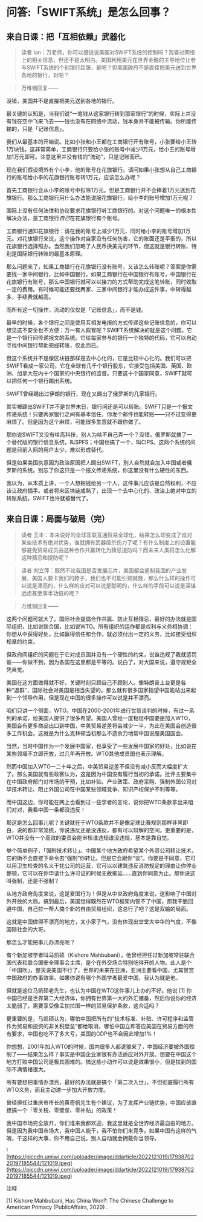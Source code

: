 # 问答:「SWIFT系统」是怎么回事？

## 来自日课：把「互相依赖」武器化

> 读者 Ian：万老师，你可以细说说美国对SWIFT系统的控制吗？我查过网络上的相关信息，但还不是太明白。美国利用美元在世界金融的主导地位让参与SWIFT系统的个别银行屈服，是吧？但美国政府不是直接把美元送到世界各地的银行，对吧？

> 万维钢回复——

没错，美国并不是直接把美元送到各地的银行。

最关键的认知是，当我们说“一笔钱从这家银行转到那家银行”的时候，实际上并没有钱在空中飞来飞去——钱也没有在网络中流动，钱本身并不能被传输。你所能传输的，只是「记账信息」。

我们从最基本的开始说。比如小张和小王都在工商银行开有账号，小张要给小王转1万块钱。这非常简单，工商银行只要给小张的账号中减少1万元，给小王的账号增加1万元即可。注意这里并没有钱的“流动”，只是记账而已。

现在我们假设境外有个小李，他的账号在花旗银行。请问如果小张想从自己工商银行的账号给小李的花旗银行账号转1万元，应该怎么办呢？

首先工商银行会从小李的账号中扣除1万元。但是工商银行并不会捧着1万元送到花旗银行。那么工商银行用什么办法能说服花旗银行，给小李的账号增加1万元呢？

国际上没有任何法律和协议要求花旗银行听工商银行的。对这个问题唯一的根本性解决办法，是工商银行*自己*在花旗银行有个账号。

工商银行通知花旗银行：请在我的账号上减少1万元，同时给小李的账号增加1万元。对花旗银行来说，这个操作对自家没有任何伤害，它的账面还是平衡的，所以花旗银行选择照办。当然我们忽略了人民币换美元的环节，但这就是银行转账、特别是国际银行转账的最基本原理。

那么问题来了，如果工商银行在花旗银行没有账号，又该怎么转账呢？答案是你需要找一家中间银行，比如中国银行。如果工商银行在中国银行有账号，中国银行在花旗银行有账号，那么中国银行就可以以接力的方式帮助完成这笔转账，同时收取一定的费用。有时候可能还要找两家、三家中间银行才能办成这件事，中转得越多，手续费就越高。

而所有这一切操作，流动的仅仅是「记账信息」，而不是钱。

最早的时候，各个银行之间是使用互相发电报的方式传递这些记账信息的，你可以想见这不安全也不方便：万一有人假冒呢？SWIFT系统解决的就是这个问题。它是一个银行间传递报文的系统。它给每家参与的银行一个独特的代码，它可以自动寻找中间银行帮助完成转账，仅此而已。

但这个系统并不是像区块链那样是去中心化的，它是比较中心化的。我们可以把SWIFT看成一家公司，它在全球有几千个银行股东，它接受包括美国、英国、欧洲、加拿大在内十个国家的中央银行的监督。只要这十个国家同意，SWIFT就可以把任何一个银行踢出系统。

SWIFT曾经踢出过伊朗的银行，现在又踢出了俄罗斯的几家银行。

其实被踢出SWIFT并不是世界末日，银行间还是可以转账。SWIFT只是一个报文传递系统！只要两家银行之间有基本信任，你发个邮件也能转账——只不过变得更麻烦了。但是因为这个麻烦，可能很多生意就不跟你做了。

那你说SWIFT又没有啥高科技，别人为啥不自己弄一个？没错，俄罗斯就搞了一个替代版的银行信息系统，叫SPFS；中国也搞了一个，叫CIPS。这两个系统的问题是目前入网的用户太少，难以形成替代。

但是如果美国执意因为政治原因把人踢出SWIFT，别人自然就会加入中国或者俄罗斯的系统。别忘了你这只是一个报文传递系统，你这里没有什么硬性的东西。

我以为，从本质上讲，一个人想把钱给另一个人，这件事儿应该是自然权利，不应该让政府插手。或者将来区块链成熟了，出现一个去中心化的、政治上绝对中立的转账系统，SWIFT也许就被替代了。

## 来自日课：局面与破局（完）

> 读者 王丰：本来说好的全球互联互通贸易全球化，结果怎么却变成了谁对某些技术有绝对优势，谁就拥有武器级杀伤力了呢？有什么制度上的设置能够避免贸易成员由这种合作共赢转化为猜忌提防吗？而未来人类将怎么化解这种猜忌和提防呢？

> 读者 刘立萍：既然不论我国是否发展芯片，美国都会遏制我国的产业发展，美国人要卡我们的脖子，我们也不可能引颈就戮，那么什么样的操作可以说是漂亮的，什么样的应对可以说是聪明的，什么样的手段可以说是深谋远虑甚至事半功倍的呢？

> 万维钢回复——

这两个问题可就大了。国际社会提倡合作共赢、防止互相猜忌，最好的办法就是国际组织，比如说联合国，比如说WTO。所有组织的运作都是权利与义务相协调：你想从中获得好处，比如赢得信任和合作，就必须付出一定的义务，比如接受组织规章的约束。

但政府间组织的问题在于它对成员国并没有一个硬性的约束，说谁违规了我就惩罚谁——你做不到，因为各国在这里都是平等的。说白了，对大国来说，遵守规矩全凭自觉。

美国在这方面做得就不好，关键时刻只顾自己不顾别人。像特朗普上台更是各种“退群”，国际社会对美国是相当失望的。那么就有很多国家指望中国能站出来起到一个领导作用，但是现在中国的很多操作可以说是并不漂亮。

咱们只讲一个侧面，WTO。中国在2000-2001年进行世贸谈判的时候，有过一系列的承诺，给美国人提供了很多希望。美国人曾经一度相信中国要是加入WTO，美国会有更多商品出口到中国，中美贸易逆差将会减少一半，为此在美国会创造很多工作机会。这就是为什么克林顿当初那么不遗余力地帮中国说服美国国会。

当然，当时中国作为一个发展中国家，也享受了一些发展中国家的好处，比如说在某些领域不立即开放，过几年再开放。WTO其他成员国也表示理解。

然而中国加入WTO一二十年之后，中美贸易逆差不但没有减小反而大幅度扩大了。那么美国就有些政客认为，这是因为中国没有履行当初的承诺。批评主要集中在中国政府部门对市场的干预，比如补贴、产业政策、政府采购、强制外国公司对华技术转让、阻止外国公司在中国某些领域竞争、知识产权保护不利等等。

而中国这边，你可能在网上也看到过一些学者的言论，说你把WTO条款拿出来咱们对对，我看中国一条都没违反！

那这是怎么回事儿呢？关键就在于WTO条款并不是像足球比赛规则那样非黑即白，说的都非常笼统，你说违反还是没违反，都有可以辩解的空间。更重要的是，WTO并没有一个高效的委员会能审核谁违规谁没违规，基本是靠自觉。

举个简单例子，「强制技术转让」。中国某个地方政府希望某个外资公司转让技术，它的确不会直接下命令去“强制”你转让。但是它会跟你“谈”。你要是不同意，它可以用卫生检查的名义干扰公司的运营，它可以以建筑违反消防规定的理由让你停业整顿，它可以在你申请什么许可证的时候无故拖延……直到你同意为止。那你说这叫强制，还是不强制？

从地方政府角度来说，这是爱国行为！但是从中央政府角度来说，这影响了中国对外开放的大局。搞到最后，美国觉得既然在WTO框架内管不了中国，那我干脆回避中国，自己拉一帮人搞个新的自由贸易组织，这总行了吧？这是双输的局面。

这就是中国做得不漂亮的地方，太小家子气，没有体现出堂堂大中华的气度，不像国际社会的大哥。

那怎么才能把事儿办漂亮呢？

有个新加坡学者叫马凯硕（Kishore Mahbubani），他曾经担任过新加坡常驻联合国代表和联合国安全理事会主席，是个在外交场合特别吃得开的人物。此人是个「中国吹」，整天说美国不行了，世界的未来在亚洲，亚洲主要看中国，尤其赞赏中国政府的办事效率。如果你说有哪个外国学者最爱中国，我认为就是他。

但就是这位马凯硕老先生，也认为中国在WTO这件事儿上办的不好。他说 [1] 你中国已经是世界第二大经济体，你拥有世界第一大的外汇储备，然后你说你的经济太脆弱了，需要享受像孟加拉国一样的贸易保护条款，这合适吗？

更重要的是，马凯硕认为，哪怕中国把所有的“技术标准、补贴、许可程序和监管作为贸易和投资的非关税壁垒”都给取消，哪怕中国立即答应美国在贸易方面的所有要求，中国也吃不了多大亏，美国的GDP也不会因此增加1%！

你想想，2001年加入WTO的时候，国内很多人都说狼来了，中国经济要被外国控制了——结果怎么样？事实是中国企业家很有办法适应对外开放。想要在中国这个地方打败中国公司是极其困难的。搞这些小动作可以说是效果很小，但是拉到的国际不满情绪很大。

所有要想把事情办漂亮，最好的办法就是搞个「第二次入世」，不但彻底履行所有WTO义务，而且主动进一步加大开放力度。

曾经担任过重庆市市长的黄奇帆先生有个建议，为了发挥产业链优势，中国应该直接搞一个「零关税、零壁垒、零补贴」的政策！

我中国市场完全放开，你们谁来我都欢迎，我这里就是全世界经济最自由的地方。但是因为我中国市场大，我中国人能干，我不怕你们来竞争。如果中国有这样的气魄，干这样的大事，你不用自己说，别人自动就会拥戴你当领导。

![https://piccdn.umiwi.com/uploader/image/ddarticle/2022121019/1793870220197185544/121019.jpeg](https://piccdn.umiwi.com/uploader/image/ddarticle/2022121019/1793870220197185544/121019.jpeg)

注释

[1] Kishore Mahbubani, Has China Won?: The Chinese Challenge to American Primacy (PublicAffairs, 2020) .

---
